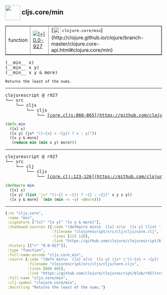 ## <img width="48px" valign="middle" src="http://i.imgur.com/Hi20huC.png"> cljs.core/min

 <table border="1">
<tr>
<td>function</td>
<td><a href="https://github.com/cljsinfo/api-refs/tree/0.0-927"><img valign="middle" alt="[+] 0.0-927" src="https://img.shields.io/badge/+-0.0--927-lightgrey.svg"></a> </td>
<td>
[<img height="24px" valign="middle" src="http://i.imgur.com/1GjPKvB.png"> <samp>clojure.core/min</samp>](http://clojure.github.io/clojure/branch-master/clojure.core-api.html#clojure.core/min)
</td>
</tr>
</table>

 <samp>
(__min__ x)<br>
(__min__ x y)<br>
(__min__ x y & more)<br>
</samp>

```
Returns the least of the nums.
```

---

 <pre>
clojurescript @ r927
└── src
    └── cljs
        └── cljs
            └── <ins>[core.cljs:860-865](https://github.com/clojure/clojurescript/blob/r927/src/cljs/cljs/core.cljs#L860-L865)</ins>
</pre>

```clj
(defn min
  ([x] x)
  ([x y] (js* "((~{x} < ~{y}) ? x : y)"))
  ([x y & more]
   (reduce min (min x y) more)))
```


---

 <pre>
clojurescript @ r927
└── src
    └── clj
        └── cljs
            └── <ins>[core.clj:123-126](https://github.com/clojure/clojurescript/blob/r927/src/clj/cljs/core.clj#L123-L126)</ins>
</pre>

```clj
(defmacro min
  ([x] x)
  ([x y] (list 'js* "((~{} < ~{}) ? ~{} : ~{})" x y x y))
  ([x y & more] `(min (min ~x ~y) ~@more)))
```

---

```clj
{:ns "cljs.core",
 :name "min",
 :signature ["[x]" "[x y]" "[x y & more]"],
 :shadowed-sources ({:code "(defmacro min\n  ([x] x)\n  ([x y] (list 'js* \"((~{} < ~{}) ? ~{} : ~{})\" x y x y))\n  ([x y & more] `(min (min ~x ~y) ~@more)))",
                     :filename "clojurescript/src/clj/cljs/core.clj",
                     :lines [123 126],
                     :link "https://github.com/clojure/clojurescript/blob/r927/src/clj/cljs/core.clj#L123-L126"}),
 :history [["+" "0.0-927"]],
 :type "function",
 :full-name-encode "cljs.core_min",
 :source {:code "(defn min\n  ([x] x)\n  ([x y] (js* \"((~{x} < ~{y}) ? x : y)\"))\n  ([x y & more]\n   (reduce min (min x y) more)))",
          :filename "clojurescript/src/cljs/cljs/core.cljs",
          :lines [860 865],
          :link "https://github.com/clojure/clojurescript/blob/r927/src/cljs/cljs/core.cljs#L860-L865"},
 :full-name "cljs.core/min",
 :clj-symbol "clojure.core/min",
 :docstring "Returns the least of the nums."}

```
